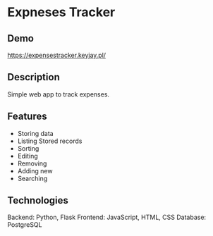 # Expneses Tracker

## Demo

https://expensestracker.keyjay.pl/

## Description

Simple web app to track expenses.

## Features

- Storing data
- Listing Stored records
- Sorting
- Editing
- Removing
- Adding new
- Searching


## Technologies

Backend: Python, Flask
Frontend: JavaScript, HTML, CSS
Database: PostgreSQL
